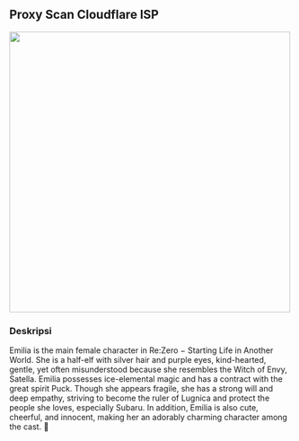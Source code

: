 ## Proxy Scan Cloudflare ISP
<img src="https://github.com/user-attachments/assets/9445b330-3230-4566-b904-a6fa1eaa2db7" width="500">


### Deskripsi
Emilia is the main female character in Re:Zero − Starting Life in Another World. She is a half-elf with silver hair and purple eyes, kind-hearted, gentle, yet often misunderstood because she resembles the Witch of Envy, Satella.
Emilia possesses ice-elemental magic and has a contract with the great spirit Puck.
Though she appears fragile, she has a strong will and deep empathy, striving to become the ruler of Lugnica and protect the people she loves, especially Subaru.
In addition, Emilia is also cute, cheerful, and innocent, making her an adorably charming character among the cast. 💜
